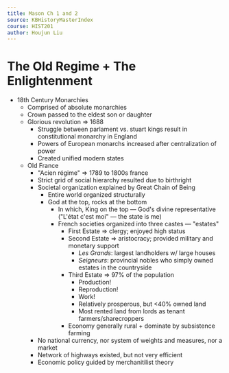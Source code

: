 ```yaml
---
title: Mason Ch 1 and 2
source: KBHistoryMasterIndex
course: HIST201
author: Houjun Liu
---
```



# The Old Regime + The Enlightenment

* 18th Century Monarchies
	* Comprised of absolute monarchies
	* Crown passed to the eldest son or daughter
	* Glorious revolution => 1688
		* Struggle between parlament vs. stuart kings result in constitutional monarchy in England
		* Powers of European monarchs increased after centralization of power
		* Created unified modern states
	* Old France
		* "Acien régime" => 1789 to 1800s france
		* Strict grid of social hierarchy resulted due to birthright
		* Societal organization explained by Great Chain of Being
			* Entire world organized structurally
			* God at the top, rocks at the bottom
				* In which, King on the top — God's divine representative ("L'état c'est moi" — the state is me)
				* French societies organized into three castes — "estates"
					* First Estate => clergy; enjoyed high status
					* Second Estate => aristocracy; provided military and monetary support
						* *Les Grands*: largest landholders w/ large houses
						* *Seigneurs*: provincial nobles who simply owned estates in the countryside
					* Third Estate => 97% of the population
						* Production!
						* Reproduction!
						* Work!
						* Relatively prosperous, but <40% owned land
						* Most rented land from lords as tenant farmers/sharecroppers
					* Economy generally rural + dominate by subsistence farming
		* No national currency, nor system of weights and measures, nor a market
		* Network of highways existed, but not very efficient
		* Economic policy guided by merchanitilist theory     
	
